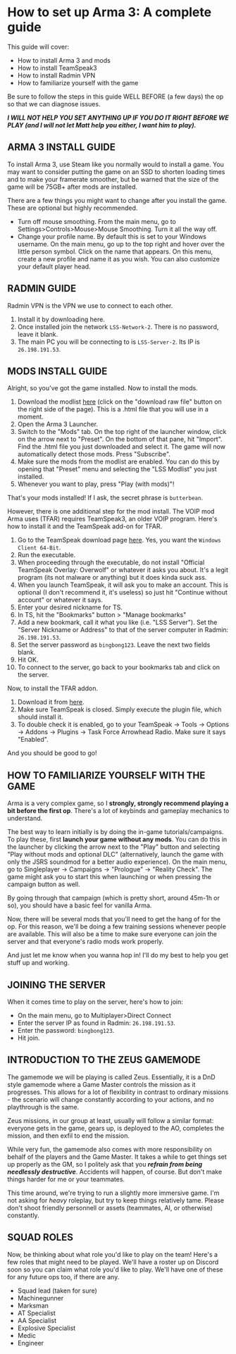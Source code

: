 # How to set up Arma 3: A complete guide

This guide will cover:
- How to install Arma 3 and mods
- How to install TeamSpeak3
- How to install Radmin VPN
- How to familiarize yourself with the game

Be sure to follow the steps in this guide WELL BEFORE (a few days) the op so that we can diagnose issues.

***I WILL NOT HELP YOU SET ANYTHING UP IF YOU DO IT RIGHT BEFORE WE PLAY (and I will not let Matt help you either, I want him to play).***

## ARMA 3 INSTALL GUIDE

To install Arma 3, use Steam like you normally would to install a game. You may want to consider putting the game on an SSD to shorten loading times and to make your framerate smoother, but be warned that the size of the game will be 75GB+ after mods are installed.

There are a few things you might want to change after you install the game. These are optional but highly recommended.
- Turn off mouse smoothing. From the main menu, go to Settings>Controls>Mouse>Mouse Smoothing. Turn it all the way off.
- Change your profile name. By default this is set to your Windows username. On the main menu, go up to the top right and hover over the little person symbol. Click on the name that appears. On this menu, create a new profile and name it as you wish. You can also customize your default player head.

## RADMIN GUIDE

Radmin VPN is the VPN we use to connect to each other.

1. Install it by downloading here.
2. Once installed join the network `LSS-Network-2`. There is no password, leave it blank.
3. The main PC you will be connecting to is `LSS-Server-2`. Its IP is `26.198.191.53`.

## MODS INSTALL GUIDE

Alright, so you've got the game installed. Now to install the mods.

1. Download the modlist [here](https://github.com/resdek-lss/a3-guide/blob/a757080ad5d2a18bef8997db74d2400d455e1d87/Arma%203%20Preset%20LSS%20Modlist.html) (click on the "download raw file" button on the right side of the page). This is a .html file that you will use in a moment.
2. Open the Arma 3 Launcher.
3. Switch to the "Mods" tab. On the top right of the launcher window, click on the arrow next to "Preset". On the bottom of that pane, hit "Import". Find the .html file you just downloaded and select it. The game will now automatically detect those mods. Press "Subscribe".
4. Make sure the mods from the modlist are enabled. You can do this by opening that "Preset" menu and selecting the "LSS Modlist" you just installed.
5. Whenever you want to play, press "Play (with mods)"!

That's your mods installed! If I ask, the secret phrase is `butterbean`.

However, there is one additional step for the mod install. The VOIP mod Arma uses (TFAR) requires TeamSpeak3, an older VOIP program. Here's how to install it and the TeamSpeak add-on for TFAR.

1. Go to the TeamSpeak download page [here](https://www.teamspeak.com/en/downloads/#ts3client). Yes, you want the `Windows Client 64-Bit`.
2. Run the executable.
3. When proceeding through the executable, do not install "Official TeamSpeak Overlay: Overwolf" or whatever it asks you about. It's a legit program (its not malware or anything) but it does kinda suck ass.
4. When you launch TeamSpeak, it will ask you to make an account. This is optional (I don't recommend it, it's useless) so just hit "Continue without account" or whatever it says.
5. Enter your desired nickname for TS.
6. In TS, hit the "Bookmarks" button > "Manage bookmarks"
7. Add a new bookmark, call it what you like (i.e. "LSS Server"). Set the "Server Nickname or Address" to that of the server computer in Radmin: `26.198.191.53`.
8. Set the server password as `bingbong123`. Leave the next two fields blank.
9. Hit OK.
10. To connect to the server, go back to your bookmarks tab and click on the server.

Now, to install the TFAR addon.
1. Download it from [here](https://drive.google.com/file/d/1Q2VW-lWx-FFAugDFIRjB50OrA42r2q1a/view?usp=sharing).
2. Make sure TeamSpeak is closed. Simply execute the plugin file, which should install it.
3. To double check it is enabled, go to your TeamSpeak -> Tools -> Options -> Addons -> Plugins -> Task Force Arrowhead Radio. Make sure it says "Enabled".

And you should be good to go!

## HOW TO FAMILIARIZE YOURSELF WITH THE GAME

Arma is a very complex game, so I **strongly, strongly recommend playing a bit before the first op**. There's a lot of keybinds and gameplay mechanics to understand.

The best way to learn initially is by doing the in-game tutorials/campaigns. To play these, first **launch your game without any mods**. You can do this in the launcher by clicking the arrow next to the "Play" button and selecting "Play without mods and optional DLC" (alternatively, launch the game with only the JSRS soundmod for a better audio experience). On the main menu, go to Singleplayer -> Campaigns -> "Prologue" -> "Reality Check". The game might ask you to start this when launching or when pressing the campaign button as well.

By going through that campaign (which is pretty short, around 45m-1h or so), you should have a basic feel for vanilla Arma.

Now, there will be several mods that you'll need to get the hang of for the op. For this reason, we'll be doing a few training sessions whenever people are available. This will also be a time to make sure everyone can join the server and that everyone's radio mods work properly.

And just let me know when you wanna hop in! I'll do my best to help you get stuff up and working.

## JOINING THE SERVER

When it comes time to play on the server, here's how to join:

- On the main menu, go to Multiplayer>Direct Connect
- Enter the server IP as found in Radmin: `26.198.191.53`.
- Enter the password: `bingbong123`.
- Hit join.

## INTRODUCTION TO THE ZEUS GAMEMODE

The gamemode we will be playing is called Zeus. Essentially, it is a DnD style gamemode where a Game Master controls the mission as it progresses. This allows for a lot of flexibility in contrast to ordinary missions - the scenario will change constantly according to your actions, and no playthrough is the same.

Zeus missions, in our group at least, usually will follow a similar format: everyone gets in the game, gears up, is deployed to the AO, completes the mission, and then exfil to end the mission.

While very fun, the gamemode also comes with more responsibility on behalf of the players and the Game Master. It takes a while to get things set up properly as the GM, so I politely ask that you ***refrain from being needlessly destructive***. Accidents will happen, of course. But don't make things harder for me or your teammates.

This time around, we're trying to run a slightly more immersive game. I'm not asking for *heavy* roleplay, but try to keep things relatively tame. Please don't shoot friendly personnell or assets (teammates, AI, or otherwise) constantly.

## SQUAD ROLES

Now, be thinking about what role you'd like to play on the team! Here's a few roles that might need to be played. We'll have a roster up on Discord soon so you can claim what role you'd like to play. We'll have one of these for any future ops too, if there are any.

- Squad lead (taken for sure)
- Machinegunner
- Marksman
- AT Specialist
- AA Specialist
- Explosive Specialist
- Medic
- Engineer
